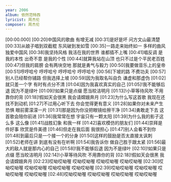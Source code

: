 ```yaml
---
year: 2006
album: 依然范特西
lyricist: 周杰伦
composer: 周杰伦
---
```

[00:00.000]
[00:20]中国风的歌曲 有增无减
[00:31]是好是坏 问方文山最清楚
[00:33]从娘子唱到双截棍 东风破到发如雪
[00:35]一路走来始终如一 多样的曲风 独爱中国风
[00:38]我坚持风格 我活在我的世界 谁都插不上嘴
[00:41]唱反调 是我的本性 出奇不意 是我的个性
[00:44]就算我站在山顶 也只不过是个平民老百姓
[00:47]但我的肩膀 会有两块空地 那就是勇气与毅力
[00:50]我要做音乐上的皇帝
[00:51]哼哼哈兮 哼哼哈兮 哼哼哈兮 哼哼哈兮
[00:56]下坡的路 不费功夫
[00:57]别人已经帮你铺路 但我选择上坡
[00:59]因为我取名叫自负 谦虚和那虚伪
[01:02]就只差一个字 有时有点分不清
[01:04]因为我喜欢真实的自己
[01:05]!我不能够后退 因为不是绿叶
[01:09]!如果只是点缀 愿当皎洁明月
[01:13]!小草等待风吹 不用靠你的背
[01:18]!假如天会很黑 我会请嫦娥奔月
[01:23]为什么写这首歌 我现在还找不到动机
[01:27]不过用心听下去 你会觉得更有意义
[01:28]如果你对未来产生恐惧 眼前雾濛濛一片
[01:31]那是因为你没把眼镜给擦干净
[01:34]勇敢走下去 这首歌会陪你前进
[01:36]我常常在想 宇宙只有一颗太阳
[01:39]为什么我的影子这么多 这么像
[01:41]战胜幻象 和我一样
[01:42]喜欢模仿的朋友们
[01:44]崇拜是件好事 欣赏是件美德
[01:46]但走在我后面 我很担心
[01:47]别人会看不到你
[01:48]到最后只是一个接一个的分身
[01:50]这样的鼓励是否太直接太讽刺
[01:52]老师在讲 到底有没有在听啊
[01:54]我告诉你 做自己胜于跟太紧
[01:56]最大的敌人就是那内心的自己
[01:58]!我不能够后退 因为不是绿叶
[02:10]!如果只是点缀 愿当皎洁明月
[02:14]!小草等待风吹 不用靠你的背
[02:18]!假如天会很黑 我会请嫦娥奔月
[02:23]哎呦哎呦喔 哎呦哎呦喔 哎呦哎呦喔 哎呦哎呦喔
[02:30]哎呦哎呦喔 哎呦哎呦喔 哎呦哎呦喔 哎呦哎呦喔
[02:39]哎呦哎呦喔 哎呦哎呦喔 哎呦哎呦喔 哎呦哎呦喔
[02:48]哎呦哎呦喔 哎呦哎呦喔 哎呦哎呦喔 哎呦哎呦喔